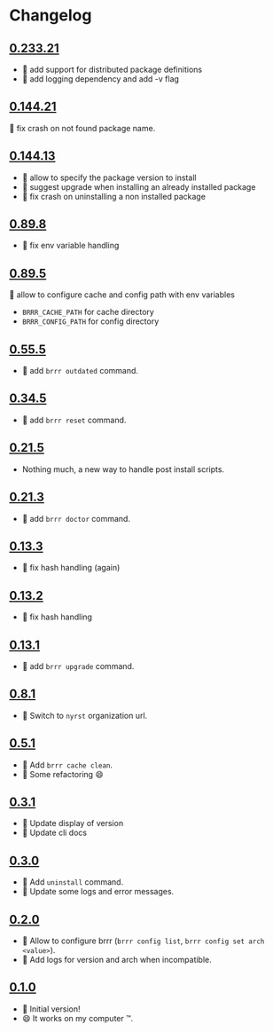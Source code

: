 # Changelog

## [0.233.21](https://github.com/nyrst/brrr/releases/tag/v0.233.21)

- :gift: add support for distributed package definitions
- :wrench: add logging dependency and add -v flag

## [0.144.21](https://github.com/nyrst/brrr/releases/tag/v0.144.21)

:bug: fix crash on not found package name.

## [0.144.13](https://github.com/nyrst/brrr/releases/tag/v0.144.13)

- :gift: allow to specify the package version to install
- :gift: suggest upgrade when installing an already installed package
- :bug: fix crash on uninstalling a non installed package

## [0.89.8](https://github.com/nyrst/brrr/releases/tag/v0.89.8)

- :bug: fix env variable handling

## [0.89.5](https://github.com/nyrst/brrr/releases/tag/v0.89.5)

:gift: allow to configure cache and config path with env variables

- `BRRR_CACHE_PATH` for cache directory
- `BRRR_CONFIG_PATH` for config directory

## [0.55.5](https://github.com/nyrst/brrr/releases/tag/v0.55.5)

- :gift: add `brrr outdated` command.

## [0.34.5](https://github.com/nyrst/brrr/releases/tag/v0.34.5)

- :gift: add `brrr reset` command.

## [0.21.5](https://github.com/nyrst/brrr/releases/tag/v0.21.5)

- Nothing much, a new way to handle post install scripts.

## [0.21.3](https://github.com/nyrst/brrr/releases/tag/v0.21.3)

- :gift: add `brrr doctor` command.

## [0.13.3](https://github.com/nyrst/brrr/releases/tag/v0.13.3)

- :bug: fix hash handling (again)

## [0.13.2](https://github.com/nyrst/brrr/releases/tag/v0.13.2)

- :bug: fix hash handling

## [0.13.1](https://github.com/nyrst/brrr/releases/tag/v0.13.1)

- :gift: add `brrr upgrade` command.

## [0.8.1](https://github.com/nyrst/brrr/releases/tag/v0.8.1)

- :truck: Switch to `nyrst` organization url.

## [0.5.1](https://github.com/nyrst/brrr/releases/tag/v0.5.1)

- :gift: Add `brrr cache clean`.
- :wrench: Some refactoring :smile:

## [0.3.1](https://github.com/nyrst/brrr/releases/tag/v0.3.1)

- :art: Update display of version
- :memo: Update cli docs

## [0.3.0](https://github.com/nyrst/brrr/releases/tag/v0.3.0)

- :gift: Add `uninstall` command.
- :art: Update some logs and error messages.

## [0.2.0](https://github.com/nyrst/brrr/releases/tag/v0.2.0)

- :gift: Allow to configure brrr (`brrr config list`, `brrr config set arch <value>`).
- :memo: Add logs for version and arch when incompatible.

## [0.1.0](https://github.com/nyrst/brrr/releases/tag/v0.1.0)

- :rocket: Initial version!
- :smile: It works on my computer :tm:.